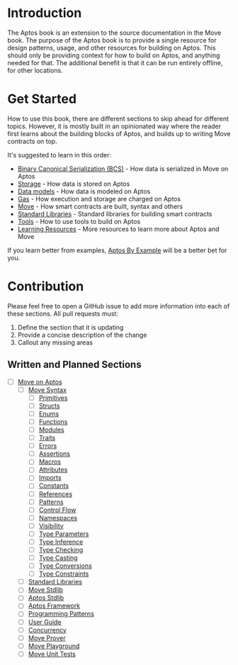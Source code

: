 # Introduction

The Aptos book is an extension to the source documentation in the Move book. The purpose of the Aptos book is to
provide a single resource for design patterns, usage, and other resources for building on Aptos. This should only be
providing context for how to build on Aptos, and anything needed for that. The additional benefit is that it can be run
entirely offline, for other locations.

# Get Started

How to use this book, there are different sections to skip ahead for different topics. However, it is mostly built in an
opinionated way where the reader first learns about the building blocks of Aptos, and builds up to writing Move
contracts on top.

It's suggested to learn in this order:

- [Binary Canonical Serialization (BCS)](bcs/intro.md) - How data is serialized in Move on Aptos
- [Storage](storage/intro.md) - How data is stored on Aptos
- [Data models](data_models/intro.md) - How data is modeled on Aptos
- [Gas](gas/intro.md) - How execution and storage are charged on Aptos
- [Move](move/intro.md) - How smart contracts are built, syntax and others
- [Standard Libraries](standard_libraries/intro.md) - Standard libraries for building smart contracts
- [Tools](tools/intro.md) - How to use tools to build on Aptos
- [Learning Resources](resources.md) - More resources to learn more about Aptos and Move

If you learn better from examples, [Aptos By Example](aptos_by_example/intro.md) will be a better bet for you.

# Contribution

Please feel free to open a GitHub issue to add more information into each of these sections. All pull requests must:

1. Define the section that it is updating
2. Provide a concise description of the change
3. Callout any missing areas

## Written and Planned Sections

- [ ] [Move on Aptos](move/intro.md)
    - [ ] [Move Syntax](move/syntax/intro.md)
        - [ ]  [Primitives](move/syntax/primitives.md)
        - [ ]  [Structs](move/syntax/structs.md)
        - [ ]  [Enums](move/syntax/enums.md)
        - [ ]  [Functions](move/syntax/functions.md)
        - [ ]  [Modules](move/syntax/modules.md)
        - [ ]  [Traits](move/syntax/traits.md)
        - [ ]  [Errors](move/syntax/errors.md)
        - [ ]  [Assertions](move/syntax/assertions.md)
        - [ ]  [Macros](move/syntax/macros.md)
        - [ ]  [Attributes](move/syntax/attributes.md)
        - [ ]  [Imports](move/syntax/imports.md)
        - [ ]  [Constants](move/syntax/constants.md)
        - [ ]  [References](move/syntax/references.md)
        - [ ]  [Patterns](move/syntax/patterns.md)
        - [ ]  [Control Flow](move/syntax/control_flow.md)
        - [ ]  [Namespaces](move/syntax/namespaces.md)
        - [ ]  [Visibility](move/syntax/visibility.md)
        - [ ]  [Type Parameters](move/syntax/type_parameters.md)
        - [ ]  [Type Inference](move/syntax/type_inference.md)
        - [ ]  [Type Checking](move/syntax/type_checking.md)
        - [ ]  [Type Casting](move/syntax/type_casting.md)
        - [ ]  [Type Conversions](move/syntax/type_conversions.md)
        - [ ]  [Type Constraints](move/syntax/type_constraints.md)
    - [ ]  [Standard Libraries](move/standard_libs.md)
    - [ ]  [Move Stdlib](standard_libraries/move_stdlib.md)
    - [ ]  [Aptos Stdlib](standard_libraries/aptos_stdlib.md)
    - [ ]  [Aptos Framework](standard_libraries/aptos_framework.md)
    - [ ]  [Programming Patterns](move/patterns.md)
    - [ ]  [User Guide](move/user_guide.md)
    - [ ]  [Concurrency](move/syntax/concurrency.md)
    - [ ]  [Move Prover](move/move_prover.md)
    - [ ]  [Move Playground](move/move_playground.md)
    - [ ]  [Move Unit Tests](move/move_unit_tests.md)
